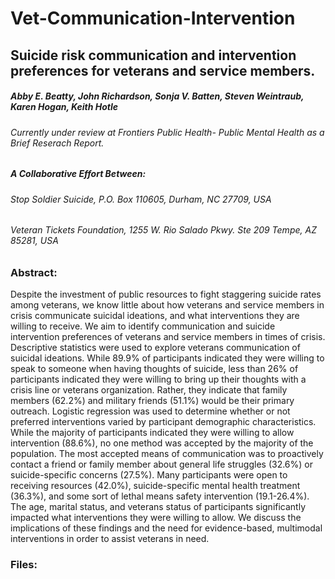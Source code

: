 # Vet-Communication-Intervention

## Suicide risk communication and intervention preferences for veterans and service members.
##### Abby E. Beatty, John Richardson, Sonja V. Batten, Steven Weintraub, Karen Hogan, Keith Hotle 

###### Currently under review at *Frontiers Public Health- Public Mental Health* as a Brief Reserach Report.

##### A Collaborative Effort Between: <br/>
###### Stop Soldier Suicide, P.O. Box 110605, Durham, NC 27709, USA <br/>
###### Veteran Tickets Foundation, 1255 W. Rio Salado Pkwy. Ste 209 Tempe, AZ 85281, USA

### Abstract:

Despite the investment of public resources to fight staggering suicide rates among veterans, we know little about how veterans and service members in crisis communicate suicidal ideations, and what interventions they are willing to receive.  We aim to identify communication and suicide intervention preferences of veterans and service members in times of crisis. Descriptive statistics were used to explore veterans communication of suicidal ideations. While 89.9% of participants indicated they were willing to speak to someone when having thoughts of suicide, less than 26% of participants indicated they were willing to bring up their thoughts with a crisis line or veterans organization. Rather, they indicate that family members (62.2%) and military friends (51.1%) would be their primary outreach. Logistic regression was used to determine whether or not preferred interventions varied by participant demographic characteristics.  While the majority of participants indicated they were willing to allow intervention (88.6%), no one method was accepted by the majority of the population. The most accepted means of communication was to proactively contact a friend or family member about general life struggles (32.6%) or suicide-specific concerns (27.5%). Many participants were open to receiving resources (42.0%), suicide-specific mental health treatment (36.3%), and some sort of lethal means safety intervention (19.1-26.4%).  The age, marital status, and veterans status of participants significantly impacted what interventions they were willing to allow. We discuss the implications of these findings and the need for evidence-based, multimodal interventions in order to assist veterans in need. 


### Files: 


